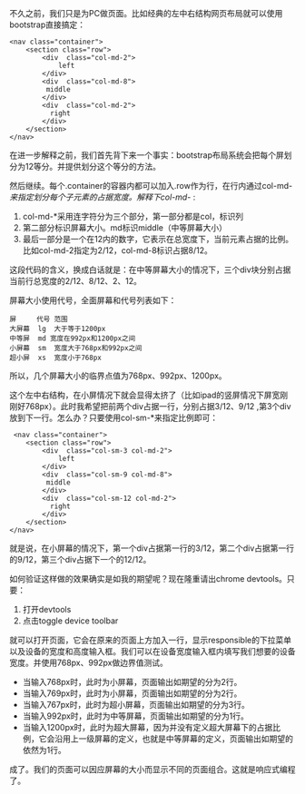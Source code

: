 不久之前，我们只是为PC做页面。比如经典的左中右结构网页布局就可以使用bootstrap直接搞定：

    <nav class="container">
        <section class="row">
            <div  class="col-md-2">
                left
            </div>
            <div  class="col-md-8">
             middle
            </div>
            <div  class="col-md-2">
              right
            </div> 
        </section>
    </nav>

在进一步解释之前，我们首先背下来一个事实：bootstrap布局系统会把每个屏划分为12等分。并提供划分这个等分的方法。

然后继续。每个.container的容器内都可以加入.row作为行，在行内通过col-md-*来指定划分每个子元素的占据宽度。解释下col-md-* :

1. col-md-*采用连字符分为三个部分，第一部分都是col，标识列
2. 第二部分标识屏幕大小。md标识middle（中等屏幕大小）
3. 最后一部分是一个在12内的数字，它表示在总宽度下，当前元素占据的比例。比如col-md-2指定为2/12，col-md-8标识占据8/12。

这段代码的含义，换成白话就是：在中等屏幕大小的情况下，三个div块分别占据当前行总宽度的2/12、8/12、2、12。

屏幕大小使用代号，全面屏幕和代号列表如下：

    屏     代号 范围            
    大屏幕  lg  大于等于1200px
    中等屏  md 宽度在992px和1200px之间
    小屏幕  sm  宽度大于768px和992px之间
    超小屏  xs  宽度小于768px

所以，几个屏幕大小的临界点值为768px、992px、1200px。

这个左中右结构，在小屏情况下就会显得太挤了（比如ipad的竖屏情况下屏宽刚刚好768px）。此时我希望把前两个div占据一行，分别占据3/12、9/12 ,第3个div放到下一行。怎么办？只要使用col-sm-*来指定比例即可：

     <nav class="container">
        <section class="row">
            <div  class="col-sm-3 col-md-2">
                left
            </div>
            <div  class="col-sm-9 col-md-8">
             middle
            </div>
            <div  class="col-sm-12 col-md-2">
              right
            </div> 
        </section>
    </nav>

就是说，在小屏幕的情况下，第一个div占据第一行的3/12，第二个div占据第一行的9/12，第三个div占据下一个的12/12。

如何验证这样做的效果确实是如我的期望呢？现在隆重请出chrome devtools。只要：

1. 打开devtools
2. 点击toggle device toolbar

就可以打开页面，它会在原来的页面上方加入一行，显示responsible的下拉菜单以及设备的宽度和高度输入框。我们可以在设备宽度输入框内填写我们想要的设备宽度。并使用768px、992px做边界值测试。

- 当输入768px时，此时为小屏幕，页面输出如期望的分为2行。
- 当输入769px时，此时为小屏幕，页面输出如期望的分为2行。
- 当输入767px时，此时为超小屏幕，页面输出如期望的分为3行。
- 当输入992px时，此时为中等屏幕，页面输出如期望的分为1行。
- 当输入1200px时，此时为超大屏幕，因为并没有定义超大屏幕下的占据比例，它会沿用上一级屏幕的定义，也就是中等屏幕的定义，页面输出如期望的依然为1行。

成了。我们的页面可以因应屏幕的大小而显示不同的页面组合。这就是响应式编程了。





















